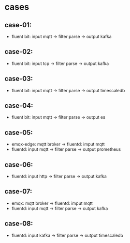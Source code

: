 # cases

## case-01: 
- fluent bit: input mqtt -> filter parse -> output kafka

## case-02: 
- fluent bit: input tcp -> filter parse -> output kafka

## case-03: 
- fluent bit: input mqtt -> filter parse -> output timescaledb

## case-04: 
- fluent bit: input mqtt -> filter parse -> output es

## case-05:
- emqx-edge: mqtt broker -> fluentd: imput mqtt
- fluentd: input mqtt -> filter parse -> output prometheus

## case-06:
- fluentd: input http -> filter parse -> output kafka

## case-07:
- emqx: mqtt broker -> fluentd: imput mqtt
- fluentd: input mqtt -> filter parse -> output kafka

## case-08:
- fluentd: input kafka -> filter parse -> output timescaledb
